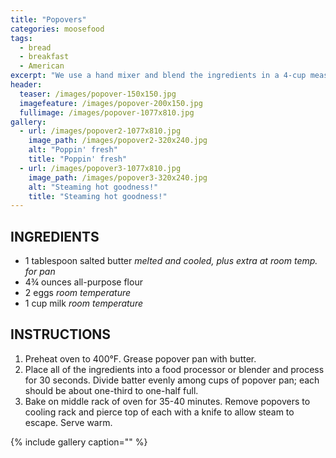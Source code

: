 ```yaml
---
title: "Popovers"
categories: moosefood
tags: 
  - bread
  - breakfast
  - American
excerpt: "We use a hand mixer and blend the ingredients in a 4-cup measuring cup rather than using a food processor or blender. It works just as well and makes for easier filling of the popover cups! Room temperature ingredients work best. Leave eggs and milk out of refrigerator for several hours before beginning to make the popovers."
header:
  teaser: /images/popover-150x150.jpg
  imagefeature: /images/popover-200x150.jpg
  fullimage: /images/popover-1077x810.jpg
gallery:
  - url: /images/popover2-1077x810.jpg
    image_path: /images/popover2-320x240.jpg
    alt: "Poppin' fresh"
    title: "Poppin' fresh"
  - url: /images/popover3-1077x810.jpg
    image_path: /images/popover3-320x240.jpg
    alt: "Steaming hot goodness!"
    title: "Steaming hot goodness!"  
---
```


## INGREDIENTS
* 1 tablespoon salted butter *melted and cooled, plus extra at room temp. for pan*
* 4¾ ounces all-purpose flour
* 2 eggs *room temperature*
* 1 cup milk *room temperature*

## INSTRUCTIONS
1. Preheat oven to 400°F. Grease popover pan with butter.
2. Place all of the ingredients into a food processor or blender and process for 30 seconds. Divide batter evenly among cups of popover pan; each should be about one-third to one-half full.
3. Bake on middle rack of oven for 35-40 minutes. Remove popovers to cooling rack and pierce top of each with a knife to allow steam to escape. Serve warm.

{% include gallery caption="" %}